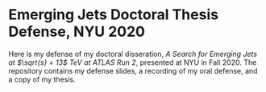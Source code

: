 # Emerging Jets Doctoral Thesis Defense, NYU 2020

Here is my defense of my doctoral disseration, *A Search for Emerging Jets at $\sqrt{s} = 13$ TeV at ATLAS Run 2*, presented at NYU in Fall 2020. The repository contains my defense slides, a recording of my oral defense, and a copy of my thesis.
